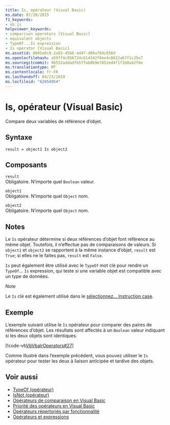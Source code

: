 ```yaml
---
title: Is, opérateur (Visual Basic)
ms.date: 07/20/2015
f1_keywords:
- vb.is
helpviewer_keywords:
- comparison operators [Visual Basic]
- equivalent objects
- TypeOf...Is expression
- Is operator [Visual Basic]
ms.assetid: 8045a6c8-2a83-45b6-ad47-d09a704c656d
ms.openlocfilehash: a59ff4c956724c614342f0ee4c0622a67f1c25e7
ms.sourcegitcommit: 9b552addadfb57fab0b9e7852ed4f1f1b8a42f8e
ms.translationtype: MT
ms.contentlocale: fr-FR
ms.lasthandoff: 04/23/2019
ms.locfileid: "62054954"
---
```

# <a name="is-operator-visual-basic"></a>Is, opérateur (Visual Basic)
Compare deux variables de référence d’objet.  
  
## <a name="syntax"></a>Syntaxe  
  
```  
result = object1 Is object2  
```  
  
## <a name="parts"></a>Composants  
 `result`  
 Obligatoire. N’importe quel `Boolean` valeur.  
  
 `object1`  
 Obligatoire. N’importe quel `Object` nom.  
  
 `object2`  
 Obligatoire. N’importe quel `Object` nom.  
  
## <a name="remarks"></a>Notes  
 Le `Is` opérateur détermine si deux références d’objet font référence au même objet. Toutefois, il n’effectue pas de comparaisons de valeurs. Si `object1` et `object2` se rapportent à la même instance d’objet, `result` est `True`; si elles ne le faites pas, `result` est `False`.  
  
 `Is` peut également être utilisé avec le `TypeOf` mot clé pour rendre un `TypeOf`... `Is` expression, qui teste si une variable objet est compatible avec un type de données.  
  
> [!NOTE]
>  Le `Is` clé est également utilisé dans le [sélectionnez... Instruction case](../../../visual-basic/language-reference/statements/select-case-statement.md).  
  
## <a name="example"></a>Exemple  
 L’exemple suivant utilise le `Is` opérateur pour comparer des paires de références d’objet. Les résultats sont affectés à un `Boolean` valeur indiquant si les deux objets sont identiques.  
  
 [!code-vb[VbVbalrOperators#27](~/samples/snippets/visualbasic/VS_Snippets_VBCSharp/VbVbalrOperators/VB/Class1.vb#27)]  
  
 Comme illustré dans l’exemple précédent, vous pouvez utiliser le `Is` opérateur pour tester les deux à liaison anticipée et tardive des objets.  
  
## <a name="see-also"></a>Voir aussi

- [TypeOf (opérateur)](../../../visual-basic/language-reference/operators/typeof-operator.md)
- [IsNot (opérateur)](../../../visual-basic/language-reference/operators/isnot-operator.md)
- [Opérateurs de comparaison en Visual Basic](../../../visual-basic/programming-guide/language-features/operators-and-expressions/comparison-operators.md)
- [Priorité des opérateurs en Visual Basic](../../../visual-basic/language-reference/operators/operator-precedence.md)
- [Opérateurs répertoriés par fonctionnalité](../../../visual-basic/language-reference/operators/operators-listed-by-functionality.md)
- [Opérateurs et expressions](../../../visual-basic/programming-guide/language-features/operators-and-expressions/index.md)
